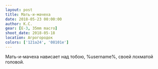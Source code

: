 ```yaml
---
layout: post
title: Мать-и-мачеха
date: 2018-05-23 00:00:00
author: К.С.
gear: [E-3, 35mm macro]
shoot_date: 2018-05-18
location: Агрогородок
colors: ['121a24', '08101e']
---
```

Мать-и-мачеха нависает над тобою, %username%, своей лохматой головой.
